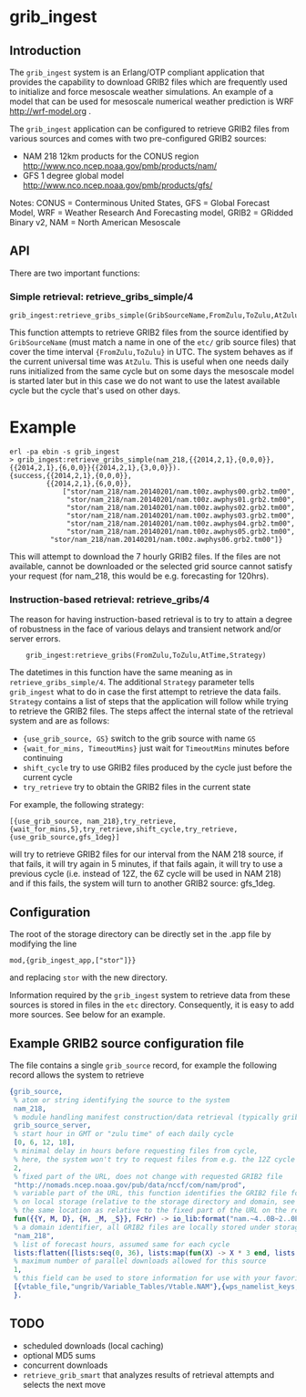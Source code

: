 # grib_ingest

## Introduction

The `grib_ingest` system is an Erlang/OTP compliant application that provides the capability to download GRIB2 files which are frequently used to initialize and force mesoscale weather simulations.  An example of a model that can be used for mesoscale numerical weather prediction is WRF http://wrf-model.org .

The `grib_ingest` application can be configured to retrieve GRIB2 files from various sources and comes with two pre-configured GRIB2 sources:

  * NAM 218 12km products for the CONUS region http://www.nco.ncep.noaa.gov/pmb/products/nam/
  * GFS 1 degree global model http://www.nco.ncep.noaa.gov/pmb/products/gfs/

Notes:  CONUS = Conterminous United States, GFS = Global Forecast Model, WRF = Weather Research And Forecasting model, GRIB2 = GRidded Binary v2, NAM = North American Mesoscale

## API

There are two important functions:

### Simple retrieval: retrieve_gribs_simple/4

    grib_ingest:retrieve_gribs_simple(GribSourceName,FromZulu,ToZulu,AtZulu)

This function attempts to retrieve GRIB2 files from the source identified by `GribSourceName` (must match a name in one of the `etc/` grib source files) that cover the time interval `{FromZulu,ToZulu}` in UTC.  The system behaves as if the current universal time was `AtZulu`.  This is useful when one needs daily runs initialized from the same cycle but on some days the mesoscale model is started later but in this case we do not want to use the latest available cycle but the cycle that's used on other days.

# Example

    erl -pa ebin -s grib_ingest
    > grib_ingest:retrieve_gribs_simple(nam_218,{{2014,2,1},{0,0,0}},{{2014,2,1},{6,0,0}}{{2014,2,1},{3,0,0}}).
    {success,{{2014,2,1},{0,0,0}},
             {{2014,2,1},{6,0,0}},
                 ["stor/nam_218/nam.20140201/nam.t00z.awphys00.grb2.tm00",
                  "stor/nam_218/nam.20140201/nam.t00z.awphys01.grb2.tm00",
                  "stor/nam_218/nam.20140201/nam.t00z.awphys02.grb2.tm00",
                  "stor/nam_218/nam.20140201/nam.t00z.awphys03.grb2.tm00",
                  "stor/nam_218/nam.20140201/nam.t00z.awphys04.grb2.tm00",
                  "stor/nam_218/nam.20140201/nam.t00z.awphys05.grb2.tm00",
              "stor/nam_218/nam.20140201/nam.t00z.awphys06.grb2.tm00"]}

This will attempt to download the 7 hourly GRIB2 files.  If the files are not available, cannot be downloaded or the selected grid source cannot satisfy your request (for nam_218, this would be e.g. forecasting for 120hrs).

### Instruction-based retrieval: retrieve_gribs/4

The reason for having instruction-based retrieval is to try to attain a degree of robustness in the face of various delays and transient network and/or server errors.

        grib_ingest:retrieve_gribs(FromZulu,ToZulu,AtTime,Strategy)
    
The datetimes in this function have the same meaning as in `retrieve_gribs_simple/4`.  The additional `Strategy` parameter tells `grib_ingest` what to do in case the first attempt to retrieve the data fails. `Strategy` contains a list of steps that the application will follow while trying to retrieve the GRIB2 files.  The steps affect the internal state of the retrieval system and are as follows:

  * `{use_grib_source, GS}` switch to the grib source with name `GS`
  * `{wait_for_mins, TimeoutMins}` just wait for `TimeoutMins` minutes before continuing
  * `shift_cycle` try to use GRIB2 files produced by the cycle just before the current cycle
  * `try_retrieve` try to obtain the GRIB2 files in the current state

For example, the following strategy:

    [{use_grib_source, nam_218},try_retrieve,{wait_for_mins,5},try_retrieve,shift_cycle,try_retrieve,{use_grib_source,gfs_1deg}]
    
will try to retrieve GRIB2 files for our interval from the NAM 218 source, if that fails, it will try again in 5 minutes, if that fails again, it will try to use a previous cycle (i.e. instead of 12Z, the 6Z cycle will be used in NAM 218) and if this fails, the system will turn to another GRIB2 source: gfs_1deg.



## Configuration

The root of the storage directory can be directly set in the .app file by modifying the line

    mod,{grib_ingest_app,["stor"]}}
    
and replacing `stor` with the new directory.

Information required by the `grib_ingest` system to retrieve data from these sources is stored in files in the `etc` directory.  Consequently, it is easy to add more sources.  See below for an example.



## Example GRIB2 source configuration file

The file contains a single `grib_source` record, for example the following record allows the system to retrieve

```erlang
{grib_source,
 % atom or string identifying the source to the system
 nam_218,
 % module handling manifest construction/data retrieval (typically grib_source_server)
 grib_source_server,
 % start hour in GMT or "zulu time" of each daily cycle
 [0, 6, 12, 18],
 % minimal delay in hours before requesting files from cycle,
 % here, the system won't try to request files from e.g. the 12Z cycle until 14Z on same day
 2,
 % fixed part of the URL, does not change with requested GRIB2 file
 "http://nomads.ncep.noaa.gov/pub/data/nccf/com/nam/prod",
 % variable part of the URL, this function identifies the GRIB2 file for the system
 % on local storage (relative to the storage directory and domain, see below), the file is located at exactly
 % the same location as relative to the fixed part of the URL on the remote server
 fun({{Y, M, D}, {H, _M, _S}}, FcHr) -> io_lib:format("nam.~4..0B~2..0B~2..0B/nam.t~2..0Bz.awphys~2..0B.grb2.tm00", [Y, M, D, H, FcHr]) end,
 % a domain identifier, all GRIB2 files are locally stored under storage_directory/domain/location_relative_to_domain
 "nam_218",
 % list of forecast hours, assumed same for each cycle
 lists:flatten([lists:seq(0, 36), lists:map(fun(X) -> X * 3 end, lists:seq(13, 28))]),
 % maximum number of parallel downloads allowed for this source
 1,
 % this field can be used to store information for use with your favorite weather model, grib_ingest disregards this field
 [{vtable_file,"ungrib/Variable_Tables/Vtable.NAM"},{wps_namelist_keys,[{"domains", [{"num_metgrid_levels", [40]}]}]}],
 }.
```

## 



## TODO

  * scheduled downloads (local caching)
  * optional MD5 sums
  * concurrent downloads
  * `retrieve_grib_smart` that analyzes results of retrieval attempts and selects the next move

